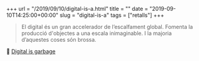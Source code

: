 +++
url = "/2019/09/10/digital-is-a.html"
title = ""
date = "2019-09-10T14:25:00+00:00"
slug = "digital-is-a"
tags = ["retalls"]
+++

> El digital és un gran accelerador de l’escalfament global. Fomenta la producció d'objectes a una escala inimaginable. I la majoria d’aquestes coses són brossa.

📎 [Digital is garbage](http://gerrymcgovern.com/digital-is-garbage/)
